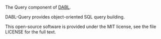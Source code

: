 The Query component of [DABL](https://github.com/manifestwebdesign/DABL).

DABL-Query provides object-oriented SQL query building.

This open-source software is provided under the MIT license, see the file LICENSE for the full text.
